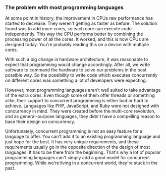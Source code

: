 ### The problem with most programming languages

At some point in history, the improvement in CPUs raw performance has started to decrease. They weren't getting as faster as before. The solution found was to add more cores, so each core can execute code independently. This way the CPU performs better by combining the processing power of all the cores. It worked, and this is how CPUs are designed today. You're probably reading this on a device with multiple cores.

With such a big change in hardware architecture, it was reasonable to expect that programming would change accordingly. After all, we write software to command the hardware to solve our problems in the best possible way. So the possibility to write code which executes concurrently on different cores was something a lot of developers were expecting.

However, most programming languages aren't well suited to take advantage of the extra cores. Even though some of them offer threads or something alike, their support to concurrent programming is either bad or hard to achieve. Languages like PHP, JavaScript, and Ruby were not designed with concurrency in mind. They were created before the multi-core revolution, and as general-purpose languages, they didn't have a compelling reason to base their design on concurrency.

Unfortunately, concurrent programming is not an easy feature for a language to offer. You can't add it to an existing programming language and just hope for the best. It has very unique requirements, and these requirements usually go in the opposite direction of the design of most languages. It has to be there from the beginning. That's why a lot of popular programming languages can't simply add a good model for concurrent programming. While we're living in a concurrent world, they're stuck in the past.
